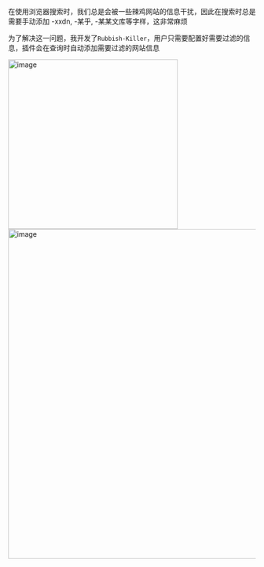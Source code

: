 在使用浏览器搜索时，我们总是会被一些辣鸡网站的信息干扰，因此在搜索时总是需要手动添加 -xxdn, -某乎, -某某文库等字样，这非常麻烦

为了解决这一问题，我开发了`Rubbish-Killer`，用户只需要配置好需要过滤的信息，插件会在查询时自动添加需要过滤的网站信息

<img width="345" alt="image" src="https://github.com/user-attachments/assets/53833c1a-8f5a-4771-87c7-fac606aceda2" />

<img width="671" alt="image" src="https://github.com/user-attachments/assets/a7413aea-3582-4dea-8360-cf3bf6e60a3a" />
